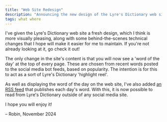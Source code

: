 ```yaml
---
title: "Web Site Redesign"
description: "Announcing the new design of the Lyre's Dictionary web site, and the new word of the day feature"
tags: what where
---
```


I've given the Lyre's Dictionary web site a fresh design, which I think is more visually pleasing, along with some behind-the-scenes technical changes that I hope will make it easier for me to maintain. If you're not already looking at it, go check it out!

The only change in the site's content is that you will now see a 'word of the day' at the top of every page. These are chosen from recent words posted to the social media bot feeds, based on popularity. The intention is for this to act as a sort of Lyre's Dictionary 'highlight reel'. 

As well as displaying the word of the day on the web site, I've also added [an RSS feed](http://www.lyresdictionary.com/wotd-feed.xml) that publishes each day's word. With this, it is now possible to read from Lyre's Dictionary outside of any social media site.

I hope you will enjoy it!

– Robin, November 2024
